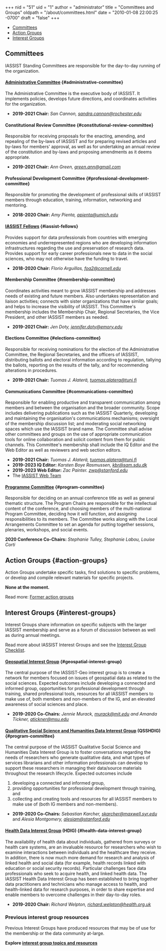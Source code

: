 +++
nid = "51"
uid = "1"
author = "administrator"
title = "Committees and Groups"
oldpath = "/about/committees.html"
date = "2010-01-08 22:00:25 -0700"
draft = "false"
+++
-   [Committees](#committees)
-   [Action Groups](#action-groups)
-   [Interest Groups](#interest-groups)

## Committees

IASSIST Standing Committees are responsible for the day-to-day running of the organization. 

#### [Administrative Committee](/about/officials) {#administrative-committee}
The Administrative Committee is the executive body of IASSIST. It implements policies, develops future directions, and coordinates activities for the organization.	
- **2019-2021 Chair:** *San Cannon, sandra.cannon@rochester.edu*

#### Constitutional Review Committee {#constitutional-review-committee}
Responsible for receiving proposals for the enacting, amending, and repealing of the by-laws of IASSIST and for preparing revised articles and by-laws for members' approval, as well as for undertaking an annual review of the constitution and by-laws and proposing amendments as it deems appropriate.
- **2019-2021 Chair:** *Ann Green, green.ann@gmail.com*

#### Professional Development Committee {#professional-development-committee}
Responsible for promoting the development of professional skills of
    IASSIST members through education, training, information, networking
    and mentoring.    
- **2018-2020 Chair:** *Amy Pienta, apienta@umich.edu*

#### [IASSIST Fellows](/about/fellows-program) {#iassist-fellows}
Provides support for data professionals from countries with emerging economies and underrepresented regions who are developing information infrastructures regarding the use and preservation of research data. Provides support for early career professionals new to data in the social sciences, who may not otherwise have the funding to travel.	
- **2018-2020 Chair:** *Florio Arguillas, foa2@cornell.edu*

#### Membership Committee {#membership-committee}
Coordinates activities meant to grow IASSIST membership and addresses needs of existing and future members. Also undertakes representation and liaison activities; connects with sister organizations that have similar goals; and helps to increase the visibility of IASSIST. This Committee's membership includes the Membership Chair, Regional Secretaries, the Vice President, and other IASSIST members as needed.   
- **2019-2021 Chair:** *Jen Doty, jennifer.doty@emory.edu*

#### Elections Committee {#elections-committee}
Responsible for receiving nominations for the election of the     Administrative Committee, the Regional Secretaries, and the officers     of IASSIST, distributing ballots and electoral information according     to regulation, tallying the ballots, reporting on the results of the     tally, and for recommending alterations in procedures.     

- **2019-2021 Chair:** *Tuomas J. Alaterä, tuomas.alatera@tuni.fi*

#### Communications Committee {#communications-committee}
Responsible for enabling productive and transparent communication     among members and between the organisation and the broader     community. Scope includes delivering publications such as the     IASSIST Quarterly, developing and maintaining the organisation's communications mechanisms; oversight of the     membership discussion list; and moderating social networking spaces     which use the IASSIST brand name. The Committee shall advise other     committees and groups on the use of appropriate communication tools     for online collaboration and solicit content from them for public     channels. This Committee's membership shall include the IQ Editor     and the Web Editor as well as reviewers and web section editors. 	 	

- **2019-2021 Chair:** *Tuomas J. Alaterä, tuomas.alatera@tuni.fi*	 	
- **2019-2023 IQ Editor:** *Karsten Boye Rasmussen, kbr@sam.sdu.dk* 	
- **2019-2023 Web Editor:** *Zac Painter. zwp@stanford.edu* 	
- The [IASSIST Web Team](/about/web-team)

#### [Programme Committee](/conferences/conference-committees) {#program-committee}
Responsible for deciding on an annual conference title as well as     general thematic structure. The Program Chairs are responsible for     the intellectual content of the conference, and choosing members of     the multi-national Program Committee, deciding how it will function,     and assigning responsibilities to its members. The Committee works     along with the Local Arrangements Committee to set an agenda for     putting together sessions, plenaries, workshops, and social events.     

**2020 Conference Co-Chairs:** *Stephanie Tulley, Stephanie Labou, Louise Corti*

## Action Groups {#action-groups}

Action Groups undertake specific tasks, find solutions to specific
problems, or develop and compile relevant materials for specific
projects.

**None at the moment.**

Read more: [Former action groups](/about/former-action-groups) 

## Interest Groups {#interest-groups}

Interest Groups share information on specific subjects with the larger
IASSIST membership and serve as a forum of discussion between as well as
during annual meetings. 

Read more about IASSIST Interest Groups and see the [Interest Group Checklist](/about/all-about-interest-groups).

#### [Geospatial Interest Group](/community/geospatial-interest-group) {#geospatial-interest-group}
The central purpose of the IASSIST-Geo interest group is to create a     network for members focused on issues of geospatial data as related     to the social sciences. Expected outcomes include developing a     connected and informed group, opportunities for professional     development through training, shared professional tools, resources     for all IASSIST members to make use of, both members and non-members     of the IG, and an elevated awareness of social sciences and place.     

- **2019-2020 Co-Chairs:** *Jennie Murack, murack@mit.edu and Amanda     Tickner, atickner@msu.edu*

#### [Qualitative Social Science and Humanities Data Interest Group](https://sites.google.com/uncg.edu/iassistqsshdig/home "OSSHDIG webiste") (QSSHDIG) {#program-committee} 
The central purpose of the IASSIST Qualitative Social Science and     Humanities Data Interest Group is to foster conversations regarding     the needs of researchers who generate qualitative data, and what     types of services librarians and other information professionals can     develop to support these researchers in managing their data/source     materials throughout the research lifecycle.     Expected outcomes include 	     
1. developing a connected and informed group,     
2. providing opportunities for professional development through training, and     
3. collecting and creating tools and resources for all IASSIST members to make use of (both IG members and non-members). 	     

- **2019-2020 Co-Chairs:** *Sebastian Karcher, skarcher@maxwell.syr.edu* and *Alesia Montgomery, alesiam@stanford.edu*

#### [Health Data Interest Group](/community/health-data-interest-group) (HDIG) {#health-data-interest-group}
The availability of health data about individuals, gathered from     surveys or health care systems, are an invaluable resource for     researchers who wish to examine interactions between individuals and     the healthcare they receive. In addition, there is now much more     demand for research and analysis of linked health and social data     (for example, health records linked with education or social     security records). Particular challenges face data professionals who     seek to acquire health, and linked health data. The IASSIST Health     Data Interest Group has been established to bring together data     practitioners and technicians who manage access to health, and     health-linked data for research purposes, in order to share     expertise and enable members to overcome challenges in their     day-to-day roles.  
   
- **2019-2020 Chair:** *Richard Welpton, richard.welpton@health.org.uk*


### Previous interest group resources

Previous Interest Groups have produced resources that may be of use for the membership or the data community at-large. 

**Explore [interest group topics and resources](/community/previous-interest-groups)**




